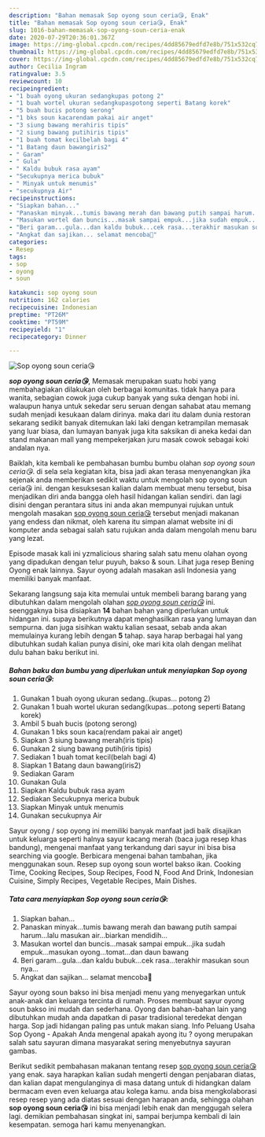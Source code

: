 ```yaml
---
description: "Bahan memasak Sop oyong soun ceria😘, Enak"
title: "Bahan memasak Sop oyong soun ceria😘, Enak"
slug: 1016-bahan-memasak-sop-oyong-soun-ceria-enak
date: 2020-07-29T20:36:01.367Z
image: https://img-global.cpcdn.com/recipes/4dd85679edfd7e8b/751x532cq70/sop-oyong-soun-ceria😘-foto-resep-utama.jpg
thumbnail: https://img-global.cpcdn.com/recipes/4dd85679edfd7e8b/751x532cq70/sop-oyong-soun-ceria😘-foto-resep-utama.jpg
cover: https://img-global.cpcdn.com/recipes/4dd85679edfd7e8b/751x532cq70/sop-oyong-soun-ceria😘-foto-resep-utama.jpg
author: Cecilia Ingram
ratingvalue: 3.5
reviewcount: 10
recipeingredient:
- "1 buah oyong ukuran sedangkupas potong 2"
- "1 buah wortel ukuran sedangkupaspotong seperti Batang korek"
- "5 buah bucis potong serong"
- "1 bks soun kacarendam pakai air anget"
- "3 siung bawang merahiris tipis"
- "2 siung bawang putihiris tipis"
- "1 buah tomat kecilbelah bagi 4"
- "1 Batang daun bawangiris2"
- " Garam"
- " Gula"
- " Kaldu bubuk rasa ayam"
- "Secukupnya merica bubuk"
- " Minyak untuk menumis"
- "secukupnya Air"
recipeinstructions:
- "Siapkan bahan..."
- "Panaskan minyak...tumis bawang merah dan bawang putih sampai harum...lalu masukan air...biarkan mendidih..."
- "Masukan wortel dan buncis...masak sampai empuk...jika sudah empuk...masukan oyong...tomat...dan daun bawang"
- "Beri garam...gula...dan kaldu bubuk...cek rasa...terakhir masukan soun nya..."
- "Angkat dan sajikan... selamat mencoba🤗"
categories:
- Resep
tags:
- sop
- oyong
- soun

katakunci: sop oyong soun 
nutrition: 162 calories
recipecuisine: Indonesian
preptime: "PT26M"
cooktime: "PT59M"
recipeyield: "1"
recipecategory: Dinner

---
```



![Sop oyong soun ceria😘](https://img-global.cpcdn.com/recipes/4dd85679edfd7e8b/751x532cq70/sop-oyong-soun-ceria😘-foto-resep-utama.jpg)

<b><i>sop oyong soun ceria😘</i></b>, Memasak merupakan suatu hobi yang membahagiakan dilakukan oleh berbagai komunitas. tidak hanya para wanita, sebagian cowok juga cukup banyak yang suka dengan hobi ini. walaupun hanya untuk sekedar seru seruan dengan sahabat atau memang sudah menjadi kesukaan dalam dirinya. maka dari itu dalam dunia restoran sekarang sedikit banyak ditemukan laki laki dengan ketrampilan memasak yang luar biasa, dan lumayan banyak juga kita saksikan di aneka kedai dan stand makanan mall yang mempekerjakan juru masak cowok sebagai koki andalan nya.

Baiklah, kita kembali ke pembahasan bumbu bumbu olahan <i>sop oyong soun ceria😘</i>. di sela sela kegiatan kita, bisa jadi akan terasa menyenangkan jika sejenak anda memberikan sedikit waktu untuk mengolah sop oyong soun ceria😘 ini. dengan kesuksesan kalian dalam membuat menu tersebut, bisa menjadikan diri anda bangga oleh hasil hidangan kalian sendiri. dan lagi disini dengan perantara situs ini anda akan mempunyai rujukan untuk mengolah masakan <u>sop oyong soun ceria😘</u> tersebut menjadi makanan yang endess dan nikmat, oleh karena itu simpan alamat website ini di komputer anda sebagai salah satu rujukan anda dalam mengolah menu baru yang lezat.

Episode masak kali ini yzmalicious sharing salah satu menu olahan oyong yang dipadukan dengan telur puyuh, bakso &amp; soun. Lihat juga resep Bening Oyong enak lainnya. Sayur oyong adalah masakan asli Indonesia yang memiliki banyak manfaat.


Sekarang langsung saja kita memulai untuk membeli barang barang yang dibutuhkan dalam mengolah olahan <u><i>sop oyong soun ceria😘</i></u> ini. seenggaknya bisa disiapkan <b>14</b> bahan bahan yang diperlukan untuk hidangan ini. supaya berikutnya dapat menghasilkan rasa yang lumayan dan sempurna. dan juga sisihkan waktu kalian sesaat, sebab anda akan memulainya kurang lebih dengan <b>5</b> tahap. saya harap berbagai hal yang dibutuhkan sudah kalian punya disini, oke mari kita olah dengan melihat dulu bahan baku berikut ini.

<!--inarticleads1-->

##### Bahan baku dan bumbu yang diperlukan untuk menyiapkan Sop oyong soun ceria😘:

1. Gunakan 1 buah oyong ukuran sedang..(kupas... potong 2)
1. Gunakan 1 buah wortel ukuran sedang(kupas...potong seperti Batang korek)
1. Ambil 5 buah bucis (potong serong)
1. Gunakan 1 bks soun kaca(rendam pakai air anget)
1. Siapkan 3 siung bawang merah(iris tipis)
1. Gunakan 2 siung bawang putih(iris tipis)
1. Sediakan 1 buah tomat kecil(belah bagi 4)
1. Siapkan 1 Batang daun bawang(iris2)
1. Sediakan  Garam
1. Gunakan  Gula
1. Siapkan  Kaldu bubuk rasa ayam
1. Sediakan Secukupnya merica bubuk
1. Siapkan  Minyak untuk menumis
1. Gunakan secukupnya Air


Sayur oyong / sop oyong ini memiliki banyak manfaat jadi baik disajikan untuk keluarga seperti halnya sayur kacang merah (baca juga resep khas bandung), mengenai manfaat yang terkandung dari sayur ini bisa bisa searching via google. Berbicara mengenai bahan tambahan, jika menggunakan soun. Resep sup oyong soun wortel bakso ikan. Cooking Time, Cooking Recipes, Soup Recipes, Food N, Food And Drink, Indonesian Cuisine, Simply Recipes, Vegetable Recipes, Main Dishes. 

<!--inarticleads2-->

##### Tata cara menyiapkan Sop oyong soun ceria😘:

1. Siapkan bahan...
1. Panaskan minyak...tumis bawang merah dan bawang putih sampai harum...lalu masukan air...biarkan mendidih...
1. Masukan wortel dan buncis...masak sampai empuk...jika sudah empuk...masukan oyong...tomat...dan daun bawang
1. Beri garam...gula...dan kaldu bubuk...cek rasa...terakhir masukan soun nya...
1. Angkat dan sajikan... selamat mencoba🤗


Sayur oyong soun bakso ini bisa menjadi menu yang menyegarkan untuk anak-anak dan keluarga tercinta di rumah. Proses membuat sayur oyong soun bakso ini mudah dan sederhana. Oyong dan bahan-bahan lain yang dibutuhkan mudah anda dapatkan di pasar tradisional teredekat dengan harga. Sop jadi hidangan paling pas untuk makan siang. Info Peluang Usaha Sop Oyong - Apakah Anda mengenal apakah ayong itu ? oyong merupakan salah satu sayuran dimana masyarakat sering menyebutnya sayuran gambas. 

Berikut sedikit pembahasan makanan tentang resep <u>sop oyong soun ceria😘</u> yang enak. saya harapkan kalian sudah mengerti dengan penjabaran diatas, dan kalian dapat mengulanginya di masa datang untuk di hidangkan dalam bermacam even even keluarga atau kolega kamu. anda bisa mengkolaborasi resep resep yang ada diatas sesuai dengan harapan anda, sehingga olahan <b>sop oyong soun ceria😘</b> ini bisa menjadi lebih enak dan menggugah selera lagi. demikian pembahasan singkat ini, sampai berjumpa kembali di lain kesempatan. semoga hari kamu menyenangkan.
